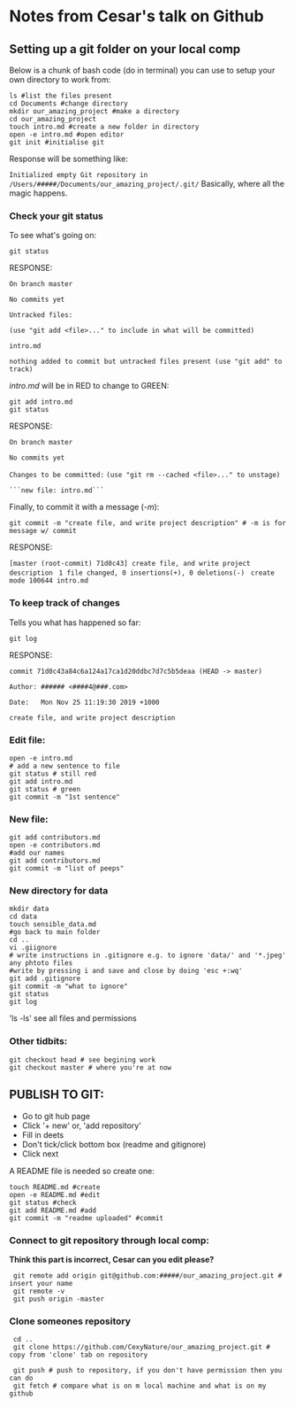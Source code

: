 # **Notes from Cesar's talk on Github**

## Setting up a git folder on your local comp

Below is a chunk of bash code (do in terminal) you can use to setup your own directory to work from:
```{bash, echo=TRUE, eval = FALSE}
ls #list the files present
cd Documents #change directory
mkdir our_amazing_project #make a directory
cd our_amazing_project
touch intro.md #create a new folder in directory
open -e intro.md #open editor
git init #initialise git
```
Response will be something like:

```Initialized empty Git repository in /Users/#####/Documents/our_amazing_project/.git/``` 
Basically, where all the magic happens.

### Check your git status
To see what's going on:
```{bash, echo= TRUE, eval=FALSE}
git status
```
RESPONSE:

```On branch master```

```No commits yet```

```Untracked files:```

```(use "git add <file>..." to include in what will be committed)```

```intro.md```
  
```nothing added to commit but untracked files present (use "git add" to track)``` 
  
  

*intro.md* will be in RED to change to GREEN:
```{bash, echo = TRUE, eval = FALSE}
git add intro.md
git status
```
RESPONSE:

```On branch master```

```No commits yet```

```Changes to be committed:```
  ```(use "git rm --cached <file>..." to unstage)```

	```new file: intro.md```
	
	
Finally, to commit it with a message (*-m*):
```{bash,  echo = TRUE, eval = FALSE}
git commit -m "create file, and write project description" # -m is for message w/ commit
```
RESPONSE:

```[master (root-commit) 71d0c43] create file, and write project description```
``` 1 file changed, 0 insertions(+), 0 deletions(-)```
``` create mode 100644 intro.md```

### To keep track of changes

Tells you what has happened so far:
```{bash,  echo = TRUE, eval = FALSE} 
git log
```
RESPONSE:

```commit 71d0c43a84c6a124a17ca1d20ddbc7d7c5b5deaa (HEAD -> master)```

```Author: ###### <####4@###.com>```

```Date:   Mon Nov 25 11:19:30 2019 +1000```

```create file, and write project description```


### Edit file:
```{bash,  echo = TRUE, eval = FALSE}
open -e intro.md
# add a new sentence to file
git status # still red
git add intro.md
git status # green
git commit -m "1st sentence"
```

### New file:
```{bash,  echo = TRUE, eval = FALSE}
git add contributors.md
open -e contributors.md
#add our names
git add contributors.md
git commit -m "list of peeps"
```

### New directory for data
```{bash,  echo = TRUE, eval = FALSE}
mkdir data
cd data
touch sensible_data.md
#go back to main folder
cd ..
vi .giignore
# write instructions in .gitignore e.g. to ignore 'data/' and '*.jpeg' any phtoto files
#write by pressing i and save and close by doing 'esc +:wq'
git add .gitignore
git commit -m "what to ignore"
git status
git log
```

'ls -ls' see all files and permissions

### Other tidbits:

```{bash,  echo = TRUE, eval = FALSE}
git checkout head # see begining work
git checkout master # where you're at now
```

## PUBLISH TO GIT:

- Go to git hub page
- Click '+ new' or, 'add repository'
- Fill in deets
- Don't tick/click bottom box (readme and gitignore)
- Click next

A README file is needed so create one:

```{bash,  echo = TRUE, eval = FALSE}
touch README.md #create
open -e README.md #edit
git status #check
git add README.md #add
git commit -m "readme uploaded" #commit
```

### Connect to git repository through local comp:
**Think this part is incorrect, Cesar can you edit please?**
```{bash, eval= FALSE, echo = TRUE}
 git remote add origin git@github.com:#####/our_amazing_project.git # insert your name
 git remote -v
 git push origin -master 
``` 
 
### Clone someones repository
```{bash,  echo = TRUE, eval = FALSE}
 cd ..
 git clone https://github.com/CexyNature/our_amazing_project.git # copy from 'clone' tab on repository
```
 
 
```{bash,  echo = TRUE, eval = FALSE}
 git push # push to repository, if you don't have permission then you can do
 git fetch # compare what is on m local machine and what is on my github
```
 

 
